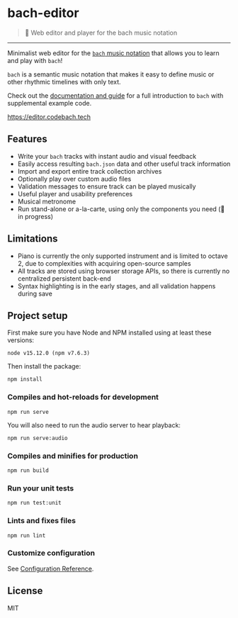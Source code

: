 # bach-editor
> :musical_keyboard: Web editor and player for the bach music notation
---

Minimalist web editor for the [`bach` music notation](https://github.com/slurmulon/bach) that allows you to learn and play with `bach`!

`bach` is a semantic music notation that makes it easy to define music or other rhythmic timelines with only text.

Check out the [documentation and guide](https://codebach.tech) for a full introduction to `bach` with supplemental example code.

https://editor.codebach.tech

## Features

 - Write your `bach` tracks with instant audio and visual feedback
 - Easily access resulting `bach.json` data and other useful track information
 - Import and export entire track collection archives
 - Optionally play over custom audio files
 - Validation messages to ensure track can be played musically
 - Useful player and usability preferences
 - Musical metronome
 - Run stand-alone or a-la-carte, using only the components you need (:construction: in progress)

## Limitations

 - Piano is currently the only supported instrument and is limited to octave 2, due to complexities with acquiring open-source samples
 - All tracks are stored using browser storage APIs, so there is currently no centralized persistent back-end
 - Syntax highlighting is in the early stages, and all validation happens during save

## Project setup

First make sure you have Node and NPM installed using at least these versions:

```
node v15.12.0 (npm v7.6.3)
```

Then install the package:

```
npm install
```

### Compiles and hot-reloads for development
```
npm run serve
```

You will also need to run the audio server to hear playback:

```
npm run serve:audio
```

### Compiles and minifies for production
```
npm run build
```

### Run your unit tests
```
npm run test:unit
```

### Lints and fixes files
```
npm run lint
```

### Customize configuration
See [Configuration Reference](https://cli.vuejs.org/config/).

## License

MIT
